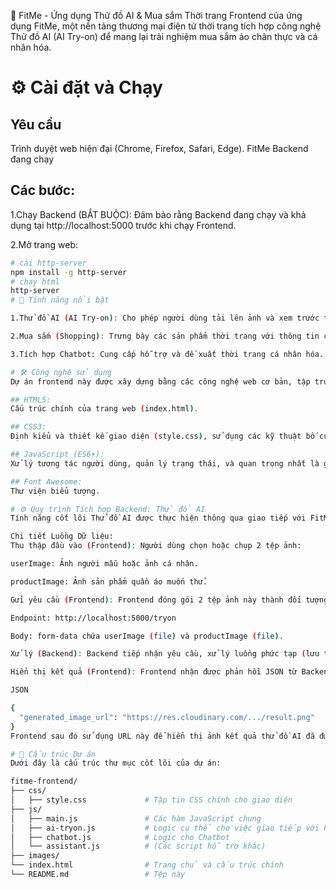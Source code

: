 👗 FitMe - Ứng dụng Thử đồ AI & Mua sắm Thời trang
Frontend của ứng dụng FitMe, một nền tảng thương mại điện tử thời trang tích hợp công nghệ Thử đồ AI (AI Try-on) để mang lại trải nghiệm mua sắm ảo chân thực và cá nhân hóa.
# ⚙️ Cài đặt và Chạy
## Yêu cầu
Trình duyệt web hiện đại (Chrome, Firefox, Safari, Edge).
FitMe Backend đang chạy 

## Các bước:
1.Chạy Backend (BẮT BUỘC):
Đảm bảo rằng Backend đang chạy và khả dụng tại http://localhost:5000 trước khi chạy Frontend.

2.Mở trang web:
```bash
# cài http-server
npm install -g http-server
# chạy html
http-server
# 🚀 Tính năng nổi bật

1.Thử đồ AI (AI Try-on): Cho phép người dùng tải lên ảnh và xem trước trang phục mới trên người mẫu ảo một cách thực tế.

2.Mua sắm (Shopping): Trưng bày các sản phẩm thời trang với thông tin chi tiết.

3.Tích hợp Chatbot: Cung cấp hỗ trợ và đề xuất thời trang cá nhân hóa.

# 🛠️ Công nghệ sử dụng
Dự án frontend này được xây dựng bằng các công nghệ web cơ bản, tập trung vào việc xử lý giao diện và giao tiếp với Backend:

## HTML5: 
Cấu trúc chính của trang web (index.html).

## CSS3: 
Định kiểu và thiết kế giao diện (style.css), sử dụng các kỹ thuật bố cục hiện đại như Flexbox/Grid.

## JavaScript (ES6+): 
Xử lý tương tác người dùng, quản lý trạng thái, và quan trọng nhất là gửi yêu cầu AJAX (sử dụng Fetch API hoặc Axios) để giao tiếp với FitMe Backend.

## Font Awesome: 
Thư viện biểu tượng.

# ⚙️ Quy trình Tích hợp Backend: Thử đồ AI
Tính năng cốt lõi Thử đồ AI được thực hiện thông qua giao tiếp với FitMe Backend, giúp Frontend tập trung vào giao diện mà không cần xử lý các tác vụ API nặng.

Chi tiết Luồng Dữ liệu:
Thu thập đầu vào (Frontend): Người dùng chọn hoặc chụp 2 tệp ảnh:

userImage: Ảnh người mẫu hoặc ảnh cá nhân.

productImage: Ảnh sản phẩm quần áo muốn thử.

Gửi yêu cầu (Frontend): Frontend đóng gói 2 tệp ảnh này thành đối tượng form-data và gửi yêu cầu POST đến endpoint /tryon của Backend.

Endpoint: http://localhost:5000/tryon

Body: form-data chứa userImage (file) và productImage (file).

Xử lý (Backend): Backend tiếp nhận yêu cầu, xử lý luồng phức tạp (lưu tạm → Upload lên Cloudinary → Gọi RapidAPI /try-on-url → Nhận kết quả → Upload kết quả lên Cloudinary).

Hiển thị kết quả (Frontend): Frontend nhận được phản hồi JSON từ Backend:

JSON

{
  "generated_image_url": "https://res.cloudinary.com/.../result.png"
}
Frontend sau đó sử dụng URL này để hiển thị ảnh kết quả thử đồ AI đã được tạo ra.

# 📁 Cấu trúc Dự án
Dưới đây là cấu trúc thư mục cốt lõi của dự án:

fitme-frontend/
├── css/
│   ├── style.css             # Tập tin CSS chính cho giao diện
├── js/
│   ├── main.js               # Các hàm JavaScript chung
│   ├── ai-tryon.js           # Logic cụ thể cho việc giao tiếp với POST /tryon
│   ├── chatbot.js            # Logic cho Chatbot
│   └── assistant.js          # (Các script hỗ trợ khác)
├── images/
└── index.html                # Trang chủ và cấu trúc chính
└── README.md                 # Tệp này

